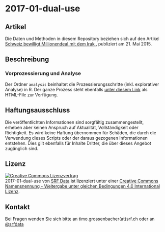# 2017-01-dual-use

## Artikel

Die Daten und Methoden in diesem Repository beziehen sich auf den Artikel [Schweiz bewilligt Millionendeal mit dem Irak ](http://www.srf.ch/news/schweiz/schweiz-bewilligt-millionendeal-mit-dem-irak), publiziert am 21. Mai 2015. 

## Beschreibung

### Vorprozessierung und Analyse

Der Ordner `analysis` beinhaltet die Prozessierungsschritte (inkl. explorativer Analyse) in R. Der ganze Prozess steht ebenfalls [unter diesem Link](http://srfdata.github.io/2017-01-dual-use/) als HTML-File zur Verfügung. 

## Haftungsausschluss

Die veröffentlichten Informationen sind sorgfältig zusammengestellt, erheben aber keinen Anspruch auf Aktualität, Vollständigkeit oder Richtigkeit. Es wird keine Haftung übernommen für Schäden, die  durch die Verwendung dieses Scripts oder der daraus gezogenen Informationen entstehen. Dies gilt ebenfalls für Inhalte Dritter, die über dieses Angebot zugänglich sind. 

## Lizenz

<a rel="license" href="http://creativecommons.org/licenses/by-sa/4.0/"><img alt="Creative Commons Lizenzvertrag" style="border-width:0" src="https://i.creativecommons.org/l/by-sa/4.0/88x31.png" /></a><br /><span xmlns:dct="http://purl.org/dc/terms/" href="http://purl.org/dc/dcmitype/Dataset" property="dct:title" rel="dct:type">2017-01-dual-use</span> von <a xmlns:cc="http://creativecommons.org/ns#" href="https://github.com/srfdata/2017-01-dual-use" property="cc:attributionName" rel="cc:attributionURL">SRF Data</a> ist lizenziert unter einer <a rel="license" href="http://creativecommons.org/licenses/by-sa/4.0/">Creative Commons Namensnennung - Weitergabe unter gleichen Bedingungen 4.0 International Lizenz</a>.

## Kontakt

Bei Fragen wenden Sie sich bitte an timo.grossenbacher(at)srf.ch oder an [@srfdata](https://twitter.com/srfdata)